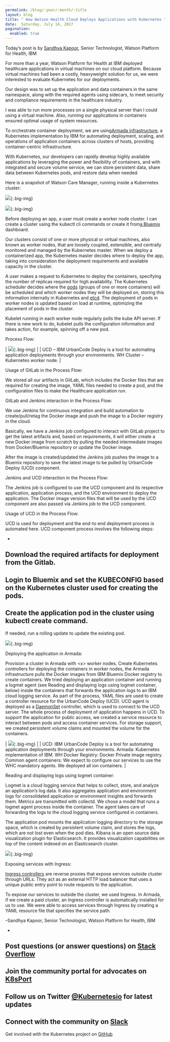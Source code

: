 ```yaml
---
permalink: /blog/:year/:month/:title
layout: blog
title: " How Watson Health Cloud Deploys Applications with Kubernetes "
date:  Saturday, July 14, 2017
pagination:
  enabled: true
---
```

Today’s post is by [Sandhya Kapoor](https://www.linkedin.com/in/sandhyakapoor/), Senior Technologist, Watson Platform for Health, IBM



For more than a year, Watson Platform for Health at IBM deployed healthcare applications in virtual machines on our cloud platform. Because virtual machines had been a costly, heavyweight solution for us, we were interested to evaluate Kubernetes for our deployments.   


Our design was to set up the application and data containers in the same namespace, along with the required agents using sidecars, to meet security and compliance requirements in the healthcare industry.



I was able to run more processes on a single physical server than I could using a virtual machine. Also, running our applications in containers ensured optimal usage of system resources.



To orchestrate container deployment, we are using[Armada infrastructure](https://console.bluemix.net/containers-kubernetes/launch), a Kubernetes implementation by IBM for automating deployment, scaling, and operations of application containers across clusters of hosts, providing container-centric infrastructure.



With Kubernetes, our developers can rapidly develop highly available applications by leveraging the power and flexibility of containers, and with integrated and secure volume service, we can store persistent data, share data between Kubernetes pods, and restore data when needed.



Here is a snapshot of Watson Care Manager, running inside a Kubernetes cluster:



 ![](https://lh4.googleusercontent.com/LeKfLOkNldqReFh47f2AuFU42dhvKDwDxac_Psil_bdZWldKY80ZZi4Rv3n0--jq8Mqq9qRFVa1AbLIt9TIPLLRVmon4DaBsltFYbUJikrOp0qcavJQ9XHjRL-A1yvWR6mTNayBP){:.big-img}



 ![](https://lh3.googleusercontent.com/EU3DgtFKagWp5S0UpKj-wRgx8WK2nvQ2BG-4dGio57pGNj42A7Lip9IARBba34hIm84-_7zwWt6iImQE8beSqLxpzXm-2w_84M_X2IHQ7jvpWtIDMF81hmq6N4hGSxp6DQoFW5qX){:.big-img}



Before deploying an app, a user must create a worker node cluster. I can create a cluster using the kubectl cli commands or create it from[a Bluemix](http://bluemix.net/) dashboard.



Our clusters consist of one or more physical or virtual machines, also known as worker nodes, that are loosely coupled, extensible, and centrally monitored and managed by the Kubernetes master. When we deploy a containerized app, the Kubernetes master decides where to deploy the app, taking into consideration the deployment requirements and available capacity in the cluster.



A user makes a request to Kubernetes to deploy the containers, specifying the number of replicas required for high availability. The Kubernetes scheduler decides where the [pods](https://kubernetes.io/docs/concepts/workloads/pods/pod/) (groups of one or more containers) will be scheduled and which worker nodes they will be deployed on, storing this information internally in Kubernetes and [etcd](https://github.com/coreos/etcd#etcd). The deployment of pods in worker nodes is updated based on load at runtime, optimizing the placement of pods in the cluster.



Kubelet running in each worker node regularly polls the kube API server. If there is new work to do, kubelet pulls the configuration information and takes action, for example, spinning off a new pod.



Process Flow:

| ![](https://lh6.googleusercontent.com/jckmDLJIsy6m8Dxj6GZ6yv5vmQqrZXAi42eJz8iIefl2A87LXoRJUubCkSh05Ptaojt_faEFq4G6UMfZZYVOUiaEzt8Erp51xbyRWW_08qn9vvz-WvztBNlrG431YgI6880-ZULO){:.big-img} |
| UCD –&nbsp;IBM UrbanCode Deploy is a tool for automating application deployments through your environments. WH Cluster – Kubernetes worker node. |



Usage of GitLab in the Process Flow:

We stored all our artifacts in GitLab, which includes the Docker files that are required for creating the image, YAML files needed to create a pod, and the configuration files to make the Healthcare application run.



GitLab and Jenkins interaction in the Process Flow:

We use Jenkins for continuous integration and build automation to create/pull/retag the Docker image and push the image to a Docker registry in the cloud.



Basically, we have a Jenkins job configured to interact with GitLab project to get the latest artifacts and, based on requirements, it will either create a new Docker image from scratch by pulling the needed intermediate images from Docker/Bluemix repository or update the Docker image.



After the image is created/updated the Jenkins job pushes the image to a Bluemix repository to save the latest image to be pulled by UrbanCode Deploy (UCD) component.



Jenkins and UCD interaction in the Process Flow:

The Jenkins job is configured to use the UCD component and its respective application, application process, and the UCD environment to deploy the application. The Docker image version files that will be used by the UCD component are also passed via Jenkins job to the UCD component.



Usage of UCD in the Process Flow:

UCD is used for deployment and the end-to end deployment process is automated here. UCD component process involves the following steps:

-
Download the required artifacts for deployment from the Gitlab.
-
Login to Bluemix and set the KUBECONFIG based on the Kubernetes cluster used for creating the pods.
-
Create the application pod in the cluster using kubectl create command.
-
If needed, run a rolling update to update the existing pod.



 ![](https://lh4.googleusercontent.com/laBRZK_ifwLXGkLL8fl0fZbUmm-HI4nC-tUNIFAy2wg4UHQT97reKyNOrNydYS8PmnhgqsBQctYCLTjJF12KR_uuVUdqiNx-B1OP1YrBwL2vi5SlEO9RSFQEbs-X6FoMHw0QK53A){:.big-img}



Deploying the application in Armada:



Provision a cluster in Armada with \<x\> worker nodes. Create Kubernetes controllers for deploying the containers in worker nodes, the Armada infrastructure pulls the Docker images from IBM Bluemix Docker registry to create containers. We tried deploying an application container and running a logmet agent (see Reading and displaying logs using logmet container, below) inside the containers that forwards the application logs to an IBM cloud logging service. As part of the process, YAML files are used to create a controller resource for the UrbanCode Deploy (UCD). UCD agent is deployed as a [DaemonSet](https://kubernetes.io/docs/concepts/workloads/controllers/daemonset/) controller, which is used to connect to the UCD server. The whole process of deployment of application happens in UCD. To support the application for public access, we created a service resource to interact between pods and access container services. For storage support, we created persistent volume claims and mounted the volume for the containers.



| ![](https://lh6.googleusercontent.com/iFKlbBX8rjWTuygIfjImdxP8R7xXuvaaoDwldEIC3VRL03XIehxagz8uePpXllYMSxoyai5a6N-0NB4aTGK9fwwd8leFyfypxtbmaWBK-b2Kh9awcA76-_82F7ZZl7lgbf0gyFN7){:.big-img} |
| UCD: IBM UrbanCode Deploy is a tool for automating application deployments through your environments. Armada: Kubernetes implementation of IBM. WH Docker Registry: Docker Private image registry. Common agent containers: We expect to configure our services to use the WHC mandatory agents. We deployed all ion containers. |



Reading and displaying logs using logmet container:



Logmet is a cloud logging service that helps to collect, store, and analyze an application’s log data. It also aggregates application and environment logs for consolidated application or environment insights and forwards them. Metrics are transmitted with collectd. We chose a model that runs a logmet agent process inside the container. The agent takes care of forwarding the logs to the cloud logging service configured in containers.



The application pod mounts the application logging directory to the storage space, which is created by persistent volume claim, and stores the logs, which are not lost even when the pod dies. Kibana is an open source data visualization plugin for Elasticsearch. It provides visualization capabilities on top of the content indexed on an Elasticsearch cluster.

 ![](https://lh3.googleusercontent.com/Fat60VoOQ6CBxHgAdva9Xwcu1X4coZFlld1eS7ZrB4MbTR9HbwyuXgQ6CncXxeZ_mWqWzpTatB7bOB199QCcCaY8905yAqzMO0-Rx4NNnYj94uXHEy_dwLbLVFQJvQTu8cGW8HSz){:.big-img}



Exposing services with Ingress:



[Ingress controllers](https://kubernetes.io/docs/concepts/services-networking/ingress/#ingress-controllers) are reverse proxies that expose services outside cluster through URLs. They act as an external HTTP load balancer that uses a unique public entry point to route requests to the application.



To expose our services to outside the cluster, we used Ingress. In Armada, if we create a paid cluster, an Ingress controller is automatically installed for us to use. We were able to access services through Ingress by creating a YAML resource file that specifies the service path.



–Sandhya Kapoor, Senior Technologist, Watson Platform for Health, IBM



-
Post questions (or answer questions) on [Stack Overflow](http://stackoverflow.com/questions/tagged/kubernetes)
-
Join the community portal for advocates on [K8sPort](http://k8sport.org/)
-
Follow us on Twitter [@Kubernetesio](https://twitter.com/kubernetesio) for latest updates
-
Connect with the community on [Slack](http://slack.k8s.io/)
-
Get involved with the Kubernetes project on [GitHub](https://github.com/kubernetes/kubernetes)
